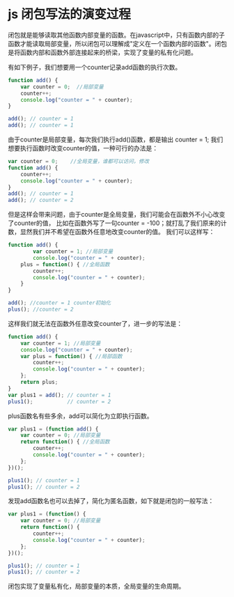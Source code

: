 # js 闭包写法的演变过程


闭包就是能够读取其他函数内部变量的函数。在javascript中，只有函数内部的子函数才能读取局部变量，所以闭包可以理解成"定义在一个函数内部的函数"。闭包是将函数内部和函数外部连接起来的桥梁，实现了变量的私有化问题。

有如下例子，我们想要用一个counter记录add函数的执行次数。

```js
function add() {
	var counter = 0;  //局部变量
	counter++;
	console.log("counter = " + counter);
}

add(); // counter = 1
add(); // counter = 1
```
由于counter是局部变量，每次我们执行add()函数，都是输出 counter = 1;
我们想要执行函数时改变counter的值，一种可行的办法是：

```js
var counter = 0;    //全局变量，谁都可以访问，修改
function add() {
	counter++;
	console.log("counter = " + counter);
}
add(); // counter = 1
add(); // counter = 2
```
但是这样会带来问题，由于counter是全局变量，我们可能会在函数外不小心改变了counter的值，
比如在函数外写了一句counter = -100；就打乱了我们原来的计数，显然我们并不希望在函数外任意地改变counter的值。
我们可以这样写：

```js
function add() {
	    var counter = 1; //局部变量
        console.log("counter = " + counter);
	plus = function() { //全局函数
		counter++; 
		console.log("counter = " + counter);
	}
}

add(); //counter = 1 counter初始化
plus(); //counter = 2
```
这样我们就无法在函数外任意改变counter了，进一步的写法是：

```js
function add() {
    var counter = 1; //局部变量
    console.log("counter = " + counter);
	var plus = function() { //局部函数
		counter++; 
		console.log("counter = " + counter);
	};
	return plus;
}
var plus1 = add(); // counter = 1
plus1();           // counter = 2
```
plus函数名有些多余，add可以简化为立即执行函数。

```js
var plus1 = (function add() {
	var counter = 0; //局部变量
	return function() { //全局函数
		counter++; 
		console.log("counter = " + counter);
	};
})();

plus1(); // counter = 1
plus1(); // counter = 2
```

发现add函数名也可以去掉了，简化为匿名函数，如下就是闭包的一般写法：

```js
var plus1 = (function() {
	var counter = 0; //局部变量
	return function() { 
		counter++; 
		console.log("counter = " + counter);
	};
})();

plus1(); // counter = 1
plus1(); // counter = 2
```
闭包实现了变量私有化，局部变量的本质，全局变量的生命周期。
